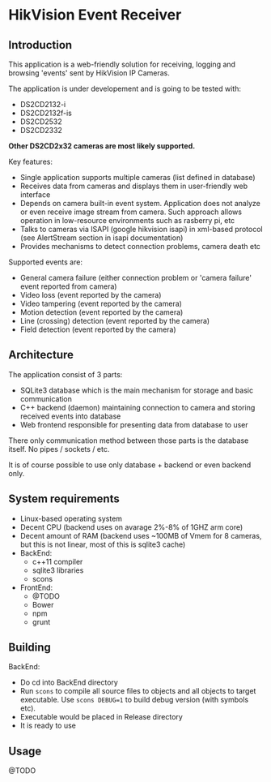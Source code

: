 HikVision Event Receiver
========================

Introduction
-------
This application is a web-friendly solution for receiving, logging and browsing 'events' sent by HikVision IP Cameras.

The application is under developement and is going to be tested with:

 - DS2CD2132-i
 - DS2CD2132f-is
 - DS2CD2532
 - DS2CD2332

**Other DS2CD2x32 cameras are most likely supported.**

Key features:

 - Single application supports multiple cameras (list defined in database)
 - Receives data from cameras and displays them in user-friendly web interface
 - Depends on camera built-in event system. Application does not analyze or even receive image stream from camera. Such approach allows operation in low-resource environments such as rasberry pi, etc
 - Talks to cameras via ISAPI (google hikvision isapi) in xml-based protocol (see AlertStream section in isapi documentation)
 - Provides mechanisms to detect connection problems, camera death etc

Supported events are:

 - General camera failure (either connection problem or 'camera failure' event reported from camera)
 - Video loss (event reported by the camera)
 - Video tampering (event reported by the camera)
 - Motion detection (event reported by the camera)
 - Line (crossing) detection (event reported by the camera)
 - Field detection (event reported by the camera)

Architecture
-------

The application consist of 3 parts:

 - SQLite3 database which is the main mechanism for storage and basic communication
 - C++ backend (daemon) maintaining connection to camera and storing received events into database
 - Web frontend responsible for presenting data from database to user

There only communication method between those parts is the database itself. No pipes / sockets / etc.

It is of course possible to use only database + backend or even backend only.

System requirements
-------

 - Linux-based operating system
 - Decent CPU (backend uses on avarage 2%-8% of 1GHZ arm core)
 - Decent amount of RAM (backend uses ~100MB of Vmem for 8 cameras, but this is not linear, most of this is sqlite3 cache)
 - BackEnd:
	 - c++11 compiler
	 - sqlite3 libraries
	 - scons
 - FrontEnd:
	- @TODO
	- Bower
	- npm
	- grunt

Building
-------

BackEnd:
 - Do cd into BackEnd directory
 - Run `scons` to compile all source files to objects and all objects to target executable. Use `scons DEBUG=1` to build debug version (with symbols etc).
 - Executable would be placed in Release directory
 - It is ready to use

Usage
-------
@TODO